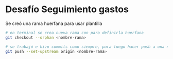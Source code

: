 # Desafío Seguimiento gastos

Se creó una rama huerfana para usar plantilla

```bash
# en terminal se crea nueva rama con para definirla huerfana
git checkout --orphan <nombre-rama>

# se trabajó e hizo commits como siempre, para luego hacer push a una nueva rama de github
git push --set-upstream origin <nombre-rama>

```
